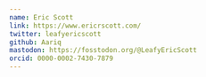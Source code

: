 ```yaml
---
name: Eric Scott
link: https://www.ericrscott.com/
twitter: leafyericscott
github: Aariq
mastodon: https://fosstodon.org/@LeafyEricScott
orcid: 0000-0002-7430-7879
---
```

